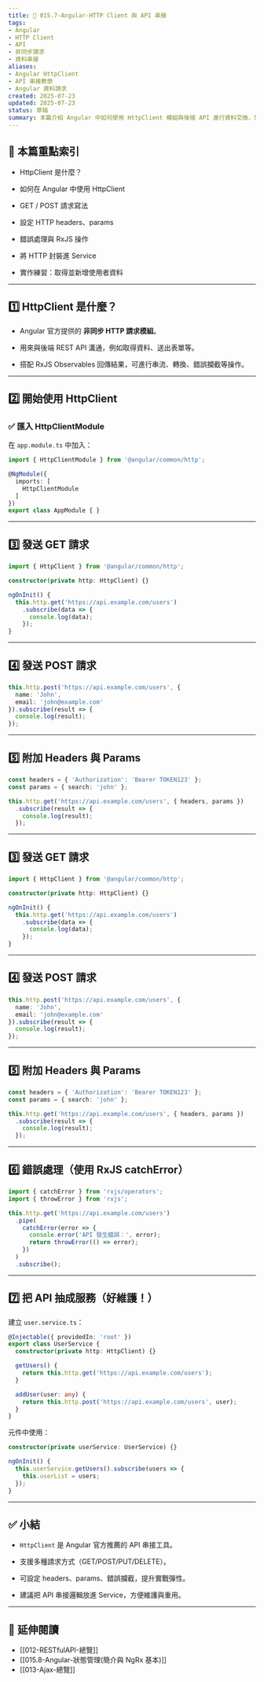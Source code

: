```yaml
---
title: 🔗 015.7-Angular-HTTP Client 與 API 串接  
tags:
- Angular
- HTTP Client
- API
- 非同步請求
- 資料串接  
aliases:
- Angular HttpClient
- API 串接教學
- Angular 資料請求  
created: 2025-07-23  
updated: 2025-07-23  
status: 草稿  
summary: 本篇介紹 Angular 中如何使用 HttpClient 模組與後端 API 進行資料交換，包含模組設定、GET/POST 請求、處理回應、錯誤處理與服務整合，讓新手也能理解與實作前後端串接。
---
```


## 📘 本篇重點索引

- HttpClient 是什麼？

- 如何在 Angular 中使用 HttpClient

- GET / POST 請求寫法

- 設定 HTTP headers、params

- 錯誤處理與 RxJS 操作

- 將 HTTP 封裝進 Service

- 實作練習：取得並新增使用者資料

---

## 1️⃣ HttpClient 是什麼？

- Angular 官方提供的 **非同步 HTTP 請求模組**。

- 用來與後端 REST API 溝通，例如取得資料、送出表單等。

- 搭配 RxJS Observables 回傳結果，可進行串流、轉換、錯誤攔截等操作。

---

## 2️⃣ 開始使用 HttpClient

### ✅ 匯入 HttpClientModule

在 `app.module.ts` 中加入：

```typescript
import { HttpClientModule } from '@angular/common/http';

@NgModule({
  imports: [
    HttpClientModule
  ]
})
export class AppModule { }
```

---
## 3️⃣ 發送 GET 請求

```typescript
import { HttpClient } from '@angular/common/http';

constructor(private http: HttpClient) {}

ngOnInit() {
  this.http.get('https://api.example.com/users')
    .subscribe(data => {
      console.log(data);
    });
}
```

---
## 4️⃣ 發送 POST 請求

```typescript
this.http.post('https://api.example.com/users', {
  name: 'John',
  email: 'john@example.com'
}).subscribe(result => {
  console.log(result);
});
```

---
## 5️⃣ 附加 Headers 與 Params

```typescript
const headers = { 'Authorization': 'Bearer TOKEN123' };
const params = { search: 'john' };

this.http.get('https://api.example.com/users', { headers, params })
  .subscribe(result => {
    console.log(result);
  });
```

---
## 3️⃣ 發送 GET 請求

```typescript
import { HttpClient } from '@angular/common/http';

constructor(private http: HttpClient) {}

ngOnInit() {
  this.http.get('https://api.example.com/users')
    .subscribe(data => {
      console.log(data);
    });
}
```

---
## 4️⃣ 發送 POST 請求

```typescript
this.http.post('https://api.example.com/users', {
  name: 'John',
  email: 'john@example.com'
}).subscribe(result => {
  console.log(result);
});
```

---
## 5️⃣ 附加 Headers 與 Params

```typescript
const headers = { 'Authorization': 'Bearer TOKEN123' };
const params = { search: 'john' };

this.http.get('https://api.example.com/users', { headers, params })
  .subscribe(result => {
    console.log(result);
  });
```

---
## 6️⃣ 錯誤處理（使用 RxJS catchError）

```typescript
import { catchError } from 'rxjs/operators';
import { throwError } from 'rxjs';

this.http.get('https://api.example.com/users')
  .pipe(
    catchError(error => {
      console.error('API 發生錯誤：', error);
      return throwError(() => error);
    })
  )
  .subscribe();
```

---
## 7️⃣ 把 API 抽成服務（好維護！）

建立 `user.service.ts`：

```typescript
@Injectable({ providedIn: 'root' })
export class UserService {
  constructor(private http: HttpClient) {}

  getUsers() {
    return this.http.get('https://api.example.com/users');
  }

  addUser(user: any) {
    return this.http.post('https://api.example.com/users', user);
  }
}
```

元件中使用：

```typescript
constructor(private userService: UserService) {}

ngOnInit() {
  this.userService.getUsers().subscribe(users => {
    this.userList = users;
  });
}
```

---

## ✅ 小結

- `HttpClient` 是 Angular 官方推薦的 API 串接工具。

- 支援多種請求方式（GET/POST/PUT/DELETE）。

- 可設定 headers、params、錯誤攔截，提升實戰彈性。

- 建議把 API 串接邏輯放進 Service，方便維護與重用。

---

## 🔗 延伸閱讀

- [[012-RESTfulAPI-總覽]]
- [[015.8-Angular-狀態管理(簡介與 NgRx 基本)]]
- [[013-Ajax-總覽]]